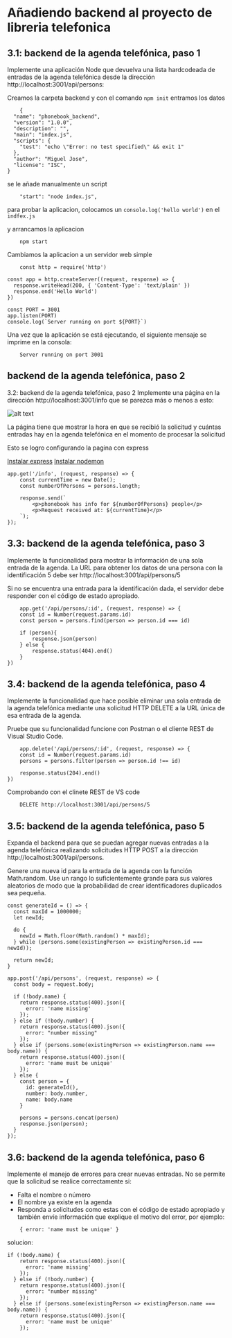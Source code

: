 # Añadiendo backend al proyecto de libreria telefonica

## 3.1: backend de la agenda telefónica, paso 1
Implemente una aplicación Node que devuelva una lista hardcodeada de entradas de la agenda telefónica desde la dirección http://localhost:3001/api/persons:

Creamos la carpeta backend y con el comando `npm init` entramos los datos

```
    {
  "name": "phonebook_backend",
  "version": "1.0.0",
  "description": "",
  "main": "index.js",
  "scripts": {
    "test": "echo \"Error: no test specified\" && exit 1"
  },
  "author": "Miguel Jose",
  "license": "ISC",
}
```

se le añade manualmente un script

```
    "start": "node index.js",
```

para probar la aplicacion, colocamos un `console.log('hello world')` en el `indfex.js`

y arrancamos la aplicacion

```
    npm start
```

Cambiamos la aplicacion a un servidor web simple

```
    const http = require('http')

const app = http.createServer((request, response) => {
  response.writeHead(200, { 'Content-Type': 'text/plain' })
  response.end('Hello World')
})

const PORT = 3001
app.listen(PORT)
console.log(`Server running on port ${PORT}`)
```

Una vez que la aplicación se está ejecutando, el siguiente mensaje se imprime en la consola:

```
    Server running on port 3001
```

## backend de la agenda telefónica, paso 2

3.2: backend de la agenda telefónica, paso 2
Implemente una página en la dirección http://localhost:3001/info que se parezca más o menos a esto:

![alt text](https://fullstackopen.com/static/26383e4e706a7f89c140690121be2ea1/5a190/23x.png "Logo Title Text 1")

La página tiene que mostrar la hora en que se recibió la solicitud y cuántas entradas hay en la agenda telefónica en el momento de procesar la solicitud

Esto se logro configurando la pagina con express

[Instalar express](https://fullstackopen.com/es/part3/node_js_y_express#express)
[Instalar nodemon](https://fullstackopen.com/es/part3/node_js_y_express#nodemon)

```
app.get('/info', (request, response) => {
    const currentTime = new Date();
    const numberOfPersons = persons.length;
    
    response.send(`
        <p>phonebook has info for ${numberOfPersons} people</p>
        <p>Request received at: ${currentTime}</p>
    `);
});

```

## 3.3: backend de la agenda telefónica, paso 3

Implemente la funcionalidad para mostrar la información de una sola entrada de la agenda. La URL para obtener los datos de una persona con la identificación 5 debe ser http://localhost:3001/api/persons/5

Si no se encuentra una entrada para la identificación dada, el servidor debe responder con el código de estado apropiado.

```
    app.get('/api/persons/:id', (request, response) => {
    const id = Number(request.params.id)
    const person = persons.find(person => person.id === id)
    
    if (person){
        response.json(person)
    } else {
        response.status(404).end()
    }
})
```

## 3.4: backend de la agenda telefónica, paso 4

Implemente la funcionalidad que hace posible eliminar una sola entrada de la agenda telefónica mediante una solicitud HTTP DELETE a la URL única de esa entrada de la agenda.

Pruebe que su funcionalidad funcione con Postman o el cliente REST de Visual Studio Code.

```
    app.delete('/api/persons/:id', (request, response) => {
    const id = Number(request.params.id)
    persons = persons.filter(person => person.id !== id)

    response.status(204).end()
})
```

Comprobando con el clinete REST de VS code

```
    DELETE http://localhost:3001/api/persons/5
```

## 3.5: backend de la agenda telefónica, paso 5

Expanda el backend para que se puedan agregar nuevas entradas a la agenda telefónica realizando solicitudes HTTP POST a la dirección http://localhost:3001/api/persons.

Genere una nueva id para la entrada de la agenda con la función Math.random. Use un rango lo suficientemente grande para sus valores aleatorios de modo que la probabilidad de crear identificadores duplicados sea pequeña.

```
const generateId = () => {
  const maxId = 1000000;
  let newId;
  
  do {
    newId = Math.floor(Math.random() * maxId);
  } while (persons.some(existingPerson => existingPerson.id === newId));
  
  return newId;
}

app.post('/api/persons', (request, response) => {
  const body = request.body;

  if (!body.name) {
    return response.status(400).json({ 
      error: 'name missing' 
    });
  } else if (!body.number) {
    return response.status(400).json({
      error: "number missing"
    });
  } else if (persons.some(existingPerson => existingPerson.name === body.name)) {
    return response.status(400).json({
      error: 'name must be unique' 
    });
  } else {
    const person = {
      id: generateId(),
      number: body.number,
      name: body.name
    }

    persons = persons.concat(person)
    response.json(person);
  }
});

```

## 3.6: backend de la agenda telefónica, paso 6
Implemente el manejo de errores para crear nuevas entradas. No se permite que la solicitud se realice correctamente si:

* Falta el nombre o número
* El nombre ya existe en la agenda
* Responda a solicitudes como estas con el código de estado apropiado y también envíe información que explique el motivo del error, por ejemplo:

```
    { error: 'name must be unique' }
```

solucion:

```
if (!body.name) {
    return response.status(400).json({ 
      error: 'name missing' 
    });
  } else if (!body.number) {
    return response.status(400).json({
      error: "number missing"
    });
  } else if (persons.some(existingPerson => existingPerson.name === body.name)) {
    return response.status(400).json({
      error: 'name must be unique' 
    });
```